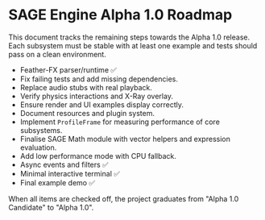 # SAGE Engine Alpha 1.0 Roadmap

This document tracks the remaining steps towards the Alpha 1.0 release. Each subsystem must be stable with at least one example and tests should pass on a clean environment.

- Feather-FX parser/runtime ✅
- Fix failing tests and add missing dependencies.
- Replace audio stubs with real playback.
- Verify physics interactions and X-Ray overlay.
- Ensure render and UI examples display correctly.
- Document resources and plugin system.
- Implement `ProfileFrame` for measuring performance of core subsystems.
- Finalise SAGE Math module with vector helpers and expression evaluation.
- Add low performance mode with CPU fallback.
- Async events and filters ✅
- Minimal interactive terminal ✅
- Final example demo ✅

When all items are checked off, the project graduates from "Alpha 1.0 Candidate" to "Alpha 1.0".
